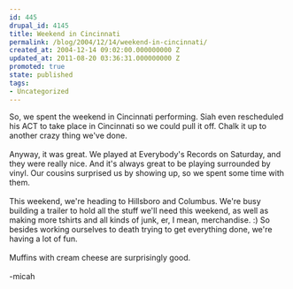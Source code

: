 ```yaml
---
id: 445
drupal_id: 4145
title: Weekend in Cincinnati
permalink: /blog/2004/12/14/weekend-in-cincinnati/
created_at: 2004-12-14 09:02:00.000000000 Z
updated_at: 2011-08-20 03:36:31.000000000 Z
promoted: true
state: published
tags:
- Uncategorized
---
```

So, we spent the weekend in Cincinnati performing. Siah even rescheduled his ACT to take place in Cincinnati so we could pull it off. Chalk it up to another crazy thing we've done.
<br />
<br />Anyway, it was great. We played at Everybody's Records on Saturday, and they were really nice. And it's always great to be playing surrounded by vinyl. Our cousins surprised us by showing up, so we spent some time with them.
<br />
<br />This weekend, we're heading to Hillsboro and Columbus. We're busy building a trailer to hold all the stuff we'll need this weekend, as well as making more tshirts and all kinds of junk, er, I mean, merchandise. :) So besides working ourselves to death trying to get everything done, we're having a lot of fun.
<br />
<br />Muffins with cream cheese are surprisingly good.
<br />
<br />-micah
<br />

